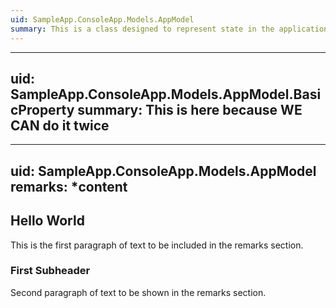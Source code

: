 ```yaml
---
uid: SampleApp.ConsoleApp.Models.AppModel
summary: This is a class designed to represent state in the application. 
---
```

---
uid: SampleApp.ConsoleApp.Models.AppModel.BasicProperty
summary: This is here because WE CAN do it twice
---
---
uid: SampleApp.ConsoleApp.Models.AppModel
remarks: *content
---
## Hello World
This is the first paragraph of text to be included in the remarks section. 

### First Subheader
Second paragraph of text to be shown in the remarks section. 
